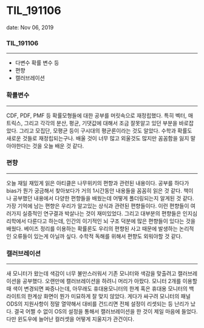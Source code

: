# TIL_191106

date: Nov 06, 2019

### TIL_191106

---

- 다변수 확률 변수 등
- 편향
- 캘러브레이션

### 확률변수

---

CDF, PDF, PMF 등 확률모형들에 대한 공부를 머릿속으로 재정립했다. 특히 벡터, 매트릭스, 그리고 각각의 분산, 평균, 기댓값에 대해서 조금 잘못알고 있던 부분을 바로잡았다. 그리고 모집단, 모평균 등이 구시대의 평균론이라는 것도 알았다.  수학과 확률도 새로운 것들로 재정립되는구나. 배울 것이 너무 많고 외울것도 많지만 꼼꼼함을 잃지 말아야한다는 것을 오늘 배운 것 같다.

### 편향

---

오늘 재일 재밌게 읽은 아티클은 나무위키의 편향과 관련된 내용이다. 공부를 하다가 bias가 뭔가 궁금해서 찾아보다가 거의 1시간동안 내용들을 꼼꼼히 읽은 것 같다. 책이나 공부했던 내용에서 다양한 편향들을 배웠는데 어떻게 폴더링되는지 알게된 것 같다. 가장 기억에 남는 편향은 우리가 알고있는 상식과 관련된 편향들이다. 이런 편향들이 여러가지 실증적인 연구결과 박살나는 것이 재미있었다. 그리고 대부분의 편향들은 인지심리학에서 다룬다고 하는데, 인간의 이기적인 뇌 구조 덕분에 많은 편향들이 있다는 것을 배웠다. 베이즈 정리를 이용하는 확률론도 우리의 편향된 사고 때문에 발생하는 논리적인 오류들이 있는게 아닐까 싶다. 수학적 독해를 위해서 편향도 외워야할 것 같다.

### 캘러브레이션

---

새 모니터가 왔는데 색감이 너무 불만스러워서 기존 모니터와 색감을 맞출려고 캘러브레이션을 공부했다. 오랜만에 캘러브레이션을 하려니 머리가 아팠다. 모니터 2개를 이용할 때 색이 변경되면 짜증나는데, 아무래도 휴대용모니터의 한계 혹은 휴대용 모니터의 백라이트의 한계상 화면이 뭔가 미묘하게 잘 맞지 않았다. 게다가 싸구려 모니터의 패널 ODS의 지원사항이 정말 열약해서 대비를 건드리면 전체 설정이 리셋되는 등 난리가 났다. 결국 어쩔 수 없이 OS의 설정을 통해서 캘러브레이션을 한 것이 제일 마음에 들었다. 다만 윈도우에 늘어난 컬러셋을 어떻게 지울지가 관건이다.